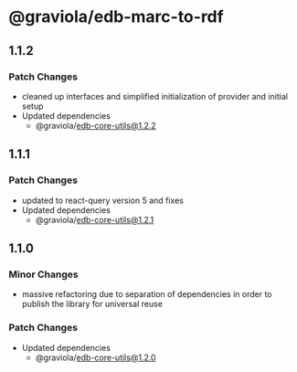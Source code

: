 # @graviola/edb-marc-to-rdf

## 1.1.2

### Patch Changes

- cleaned up interfaces and simplified initialization of provider and initial setup
- Updated dependencies
  - @graviola/edb-core-utils@1.2.2

## 1.1.1

### Patch Changes

- updated to react-query version 5 and fixes
- Updated dependencies
  - @graviola/edb-core-utils@1.2.1

## 1.1.0

### Minor Changes

- massive refactoring due to separation of dependencies in order to publish the library for universal reuse

### Patch Changes

- Updated dependencies
  - @graviola/edb-core-utils@1.2.0
